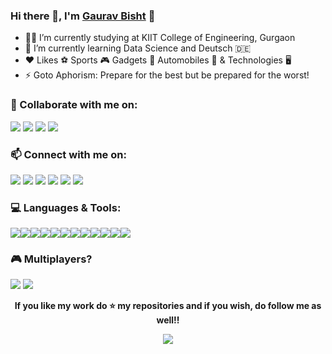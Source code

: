### Hi there 👋, I'm [Gaurav Bisht](https://github.com/gauravbisht005) :adult:


- 👨‍🎓 I’m currently studying at KIIT College of Engineering, Gurgaon
- 🌱 I’m currently learning Data Science and Deutsch :de:
- :heart: Likes :soccer: Sports :video_game: Gadgets :iphone: Automobiles :blue_car: & Technologies :desktop_computer:
- ⚡ Goto Aphorism: Prepare for the best but be prepared for the worst!


### 👯 Collaborate with me on: 
[<img src="https://www.vectorlogo.zone/logos/kaggle/kaggle-ar21.svg">](https://www.kaggle.com/gauravbisht005)
[<img src="https://www.vectorlogo.zone/logos/youtube/youtube-ar21.svg">](https://youtube.com/channel/UCZPFwk2SZJQKDYdjLNQb1Ug) [<img src="https://www.vectorlogo.zone/logos/codepen/codepen-ar21.svg">](https://codepen.io/gauravbisht005) [<img src="https://www.vectorlogo.zone/logos/pinterest/pinterest-ar21.svg">](https://in.pinterest.com/immaZEUS/)


### 📫 Connect with me on: 
[<img src="https://www.vectorlogo.zone/logos/linkedin/linkedin-ar21.svg">](https://www.linkedin.com/in/gauravbisht005) [<img src="https://www.vectorlogo.zone/logos/twitter/twitter-ar21.svg">](https://twitter.com/Jarvis_Me) [<img src="https://www.vectorlogo.zone/logos/instagram/instagram-ar21.svg">](https://www.instagram.com/gaurav_bisht17/) 
[<img src="https://www.vectorlogo.zone/logos/facebook/facebook-ar21.svg">](https://www.facebook.com/gaurav.bisht17) [<img src="https://www.vectorlogo.zone/logos/discordapp/discordapp-ar21.svg">](https://discord.com/channels/@Me_Jarvis#2831) [<img src="https://www.vectorlogo.zone/logos/reddit/reddit-ar21.svg">](https://www.reddit.com/user/Gaurav_Bisht)


### 💻 Languages & Tools:
<img src = "https://www.vectorlogo.zone/logos/python/python-ar21.svg"><img src = "https://www.vectorlogo.zone/logos/ibm_cloud/ibm_cloud-ar21.svg"><img src = "https://www.vectorlogo.zone/logos/atom_io/atom_io-ar21.svg"><img src = "https://www.vectorlogo.zone/logos/w3_html5/w3_html5-ar21.svg"><img src = "https://www.vectorlogo.zone/logos/git-scm/git-scm-ar21.svg"><img src = "https://www.vectorlogo.zone/logos/github/github-ar21.svg"><img src = "https://www.vectorlogo.zone/logos/adobe_illustrator/adobe_illustrator-ar21.svg"><img src = "https://www.vectorlogo.zone/logos/javascript/javascript-ar21.svg"><img src = "https://www.vectorlogo.zone/logos/jupyter/jupyter-ar21.svg"><img src="https://www.vectorlogo.zone/logos/numpy/numpy-ar21.svg"><img src = "https://www.vectorlogo.zone/logos/nodejs/nodejs-ar21.svg"><img src = "https://www.vectorlogo.zone/logos/mysql/mysql-ar21.svg">


### 🎮 Multiplayers?
[<img src="https://www.vectorlogo.zone/logos/steampowered/steampowered-ar21.svg">](https://steamcommunity.com/profiles/76561198840742986/) [<img src="https://www.vectorlogo.zone/logos/xbox/xbox-ar21.svg">](https://account.xbox.com/en-in/Profile?xr=socialtwistnav)


<div align="center">


**If you like my work do :star: my repositories and if you wish, do follow me as well!!**


![](https://komarev.com/ghpvc/?username=gauravbisht005&color=brightgreen)
 
</div>
